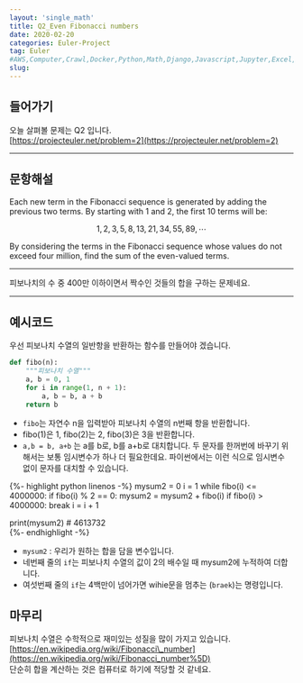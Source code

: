```yaml
---
layout: 'single_math'
title: Q2_Even Fibonacci numbers
date: 2020-02-20
categories: Euler-Project
tag: Euler
#AWS,Computer,Crawl,Docker,Python,Math,Django,Javascript,Jupyter,Excel,Etc,Matplotlib
slug:  
---
```


## 들어가기

오늘 살펴볼 문제는 Q2 입니다.  
[https://projecteuler.net/problem=2](https://projecteuler.net/problem=2)

---

## 문항해설

Each new term in the Fibonacci sequence is generated by adding the previous two terms. By starting with 1 and 2, the first 10 terms will be:

$$1, 2, 3, 5, 8, 13, 21, 34, 55, 89, \cdots $$

By considering the terms in the Fibonacci sequence whose values do not exceed four million, find the sum of the even-valued terms.

---

피보나치의 수 중 400만 이하이면서 짝수인 것들의 합을 구하는 문제네요.

---

## 예시코드

우선 피보나치 수열의 일반항을 반환하는 함수를 만들어야 겠습니다.

``` python
def fibo(n):
    """피보나치 수열"""
    a, b = 0, 1
    for i in range(1, n + 1):
        a, b = b, a + b
    return b
```

-   `fibo`는 자연수 n을 입력받아 피보나치 수열의 n번째 항을 반환합니다.
-   fibo(1)은 1, fibo(2)는 2, fibo(3)은 3을 반환합니다.
-   `a,b = b, a+b` 는 a를 b로, b를 a+b로 대치합니다. 두 문자를 한꺼번에 바꾸기 위해서는 보통 임시변수가 하나 더 필요한데요. 파이썬에서는 이런 식으로 임시변수 없이 문자를 대치할 수 있습니다.

{%- highlight python linenos -%}
mysum2 = 0
i = 1 
while fibo(i) <= 4000000:
    if fibo(i) % 2 == 0:
        mysum2 = mysum2 + fibo(i)
    if fibo(i) > 4000000:
        break
    i = i + 1

print(mysum2)  # 4613732        
{%- endhighlight -%}

-   `mysum2` : 우리가 원하는 합을 담을 변수입니다.
-   네번째 줄의 `if`는 피보나치 수열의 값이 2의 배수일 때 mysum2에 누적하여 더합니다.
-   여섯번째 줄의 `if`는 4백만이 넘어가면 wihie문을 멈추는 (`braek`)는 명령입니다.

## 마무리

피보나치 수열은 수학적으로 재미있는 성질을 많이 가지고 있습니다.  
[https://en.wikipedia.org/wiki/Fibonacci\_number](https://en.wikipedia.org/wiki/Fibonacci_number%5D)  
단순히 합을 계산하는 것은 컴퓨터로 하기에 적당할 것 같네요.